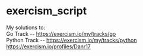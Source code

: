 # exercism_script
My solutions to:     
Go Track -- https://exercism.io/my/tracks/go  
Python Track -- https://exercism.io/my/tracks/python  
https://exercism.io/profiles/Danr17  
